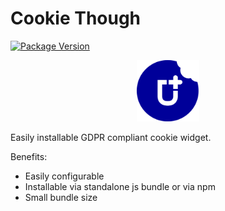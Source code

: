 # Cookie Though

[![Package Version](https://img.shields.io/npm/v/cookie-though.svg)](https://npm.im/cookie-though)

<div align="center">
    <img src="./assets/logo.png" width="100" height="auto"/>
</div>

Easily installable GDPR compliant cookie widget.

Benefits:

* Easily configurable
* Installable via standalone js bundle or via npm
* Small bundle size
